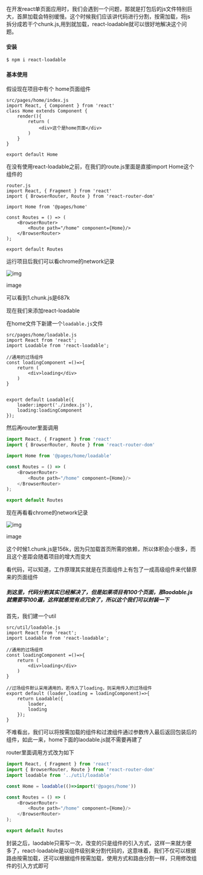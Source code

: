 在开发react单页面应用时，我们会遇到一个问题，那就是打包后的js文件特别巨大，首屏加载会特别缓慢。这个时候我们应该讲代码进行分割，按需加载，将js 拆分成若干个chunk.js,用到就加载，react-loadable就可以很好地解决这个问题。

#### 安装

```bash
$ npm i react-loadable
```

#### 基本使用

假设现在项目中有个 home页面组件

```
src/pages/home/index.js
import React, { Component } from 'react'
class Home extends Component {
    render(){
        return (
            <div>这个是home页面</div>
        )
    }
}

export default Home
```

在没有使用react-loadable之前，在我们的route.js里面是直接import Home这个组件的

```
router.js
import React, { Fragment } from 'react'
import { BrowserRouter, Route } from 'react-router-dom'

import Home from '@pages/home'

const Routes = () => (
    <BrowserRouter>
        <Route path="/home" component={Home}/>
    </BrowserRouter>
);

export default Routes
```

运行项目后我们可以看chrome的network记录

![img](https:////upload-images.jianshu.io/upload_images/13890429-9a987ca248cfa9dd.png?imageMogr2/auto-orient/strip|imageView2/2/w/985/format/webp)

image



可以看到1.chunk.js是687k

现在我们来添加react-loadable

在home文件下新建一个`loadable.js`文件

```
src/pages/home/loadable.js
import React from 'react';
import Loadable from 'react-loadable';

//通用的过场组件
const loadingComponent =()=>{
    return (
        <div>loading</div>
    ) 
}


export default Loadable({
    loader:import('./index.js'),
    loading:loadingComponent
});
```

然后再router里面调用

```js
import React, { Fragment } from 'react'
import { BrowserRouter, Route } from 'react-router-dom'

import Home from '@pages/home/loadable'

const Routes = () => (
    <BrowserRouter>
        <Route path="/home" component={Home}/>
    </BrowserRouter>
);

export default Routes
```

现在再看看chrome的network记录

![img](https:////upload-images.jianshu.io/upload_images/13890429-cba9972914d8fb3f.png?imageMogr2/auto-orient/strip|imageView2/2/w/998/format/webp)

image

这个时候1.chunk.js是156k，因为只加载首页所需的依赖，所以体积会小很多，而且这个差距会随着项目的增大而变大

看代码，可以知道，工作原理其实就是在页面组件上有包了一成高级组件来代替原来的页面组件

##### 到这里，代码分割其实已经解决了，但是如果项目有100个页面，那laodable.js就需要写100遍，这样就感觉有点冗余了，所以这个我们可以封装一下

首先，我们建一个util

```
src/util/loadable.js
import React from 'react';
import Loadable from 'react-loadable';

//通用的过场组件
const loadingComponent =()=>{
    return (
        <div>loading</div>
    ) 
}

//过场组件默认采用通用的，若传入了loading，则采用传入的过场组件
export default (loader,loading = loadingComponent)=>{
    return Loadable({
        loader,
        loading
    });
}
```

不难看出，我们可以将按需加载的组件和过渡组件通过参数传入最后返回包装后的组件，如此一来，home下面的laodable.js就不需要再建了

router里面调用方式改为如下

```js
import React, { Fragment } from 'react'
import { BrowserRouter, Route } from 'react-router-dom'
import loadable from '../util/loadable'

const Home = loadable(()=>import('@pages/home'))

const Routes = () => (
    <BrowserRouter>
        <Route path="/home" component={Home}/>
    </BrowserRouter>
);

export default Routes
```

封装之后，laodable只需写一次，改变的只是组件的引入方式，这样一来就方便多了，react-loadable是以组件级别来分割代码的，这意味着，我们不仅可以根据路由按需加载，还可以根据组件按需加载，使用方式和路由分割一样，只用修改组件的引入方式即可